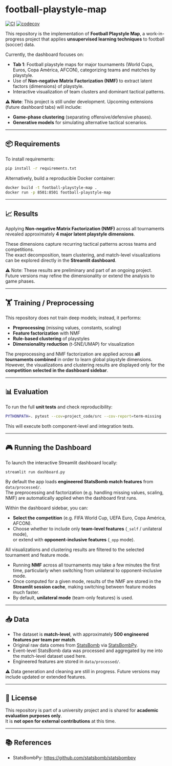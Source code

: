 # football-playstyle-map

[![CI](https://github.com/maximotk/football-playstyle-map/actions/workflows/ci.yml/badge.svg?branch=main)](https://github.com/maximotk/football-playstyle-map/actions/workflows/ci.yml)
[![codecov](https://codecov.io/gh/maximotk/football-playstyle-map/branch/main/graph/badge.svg)](https://codecov.io/gh/maximotk/football-playstyle-map)

This repository is the implementation of **Football Playstyle Map**, a work-in-progress project that applies **unsupervised learning techniques** to football (soccer) data.

Currently, the dashboard focuses on:
- **Tab 1**: Football playstyle maps for major tournaments (World Cups, Euros, Copa América, AFCON), categorizing teams and matches by playstyle.  
- Use of **Non-negative Matrix Factorization (NMF)** to extract latent factors (dimensions) of playstyle.  
- Interactive visualization of team clusters and dominant tactical patterns.  

⚠️ **Note**: This project is still under development. Upcoming extensions (future dashboard tabs) will include:
- **Game-phase clustering** (separating offensive/defensive phases).  
- **Generative models** for simulating alternative tactical scenarios.


---

## 📦 Requirements

To install requirements:

```bash
pip install -r requirements.txt
```

Alternatively, build a reproducible Docker container:

```bash
docker build -t football-playstyle-map .
docker run -p 8501:8501 football-playstyle-map
```

---

## 📈 Results

Applying **Non-negative Matrix Factorization (NMF)** across all tournaments revealed approximately **4 major latent playstyle dimensions**.  

These dimensions capture recurring tactical patterns across teams and competitions.  
The exact decomposition, team clustering, and match-level visualizations can be explored directly in the **Streamlit dashboard**.  

⚠️ Note: These results are preliminary and part of an ongoing project. Future versions may refine the dimensionality or extend the analysis to game phases.

---

## 🏋️ Training / Preprocessing

This repository does not train deep models; instead, it performs:
- **Preprocessing** (missing values, constants, scaling)  
- **Feature factorization** with NMF  
- **Rule-based clustering** of playstyles  
- **Dimensionality reduction** (t-SNE/UMAP) for visualization

The preprocessing and NMF factorization are applied across **all tournaments combined** in order to learn global playstyle dimensions.  
However, the visualizations and clustering results are displayed only for the **competition selected in the dashboard sidebar**.  

---

## 📊 Evaluation

To run the full **unit tests** and check reproducibility:

```bash
PYTHONPATH=. pytest --cov=project_code/src --cov-report=term-missing
```

This will execute both component-level and integration tests.

---

## 🎮 Running the Dashboard

To launch the interactive Streamlit dashboard locally:

```bash
streamlit run dashboard.py
```

By default the app loads **engineered StatsBomb match features** from `data/processed/`.  
The preprocessing and factorization (e.g. handling missing values, scaling, NMF) are automatically applied when the dashboard first runs.

Within the dashboard sidebar, you can:  
- **Select the competition** (e.g. FIFA World Cup, UEFA Euro, Copa América, AFCON).  
- Choose whether to include only **team-level features** (`_self` / unilateral mode),  
  or extend with **opponent-inclusive features** (`_opp` mode).  

All visualizations and clustering results are filtered to the selected tournament and feature mode.

- Running **NMF** across all tournaments may take a few minutes the first time, particularly when switching from unilateral to opponent-inclusive mode.  
- Once computed for a given mode, results of the NMF are stored in the **Streamlit session cache**, making switching between feature modes much faster.  
- By default, **unilateral mode** (team-only features) is used.

---

## 📥 Data

- The dataset is **match-level**, with approximately **500 engineered features per team per match**.  
- Original raw data comes from [StatsBomb](https://github.com/statsbomb) via [StatsBombPy](https://github.com/statsbomb/statsbombpy).  
- Event-level StatsBomb data was processed and aggregated by me into the match-level dataset used here.  
- Engineered features are stored in `data/processed/`.  

⚠️ Data generation and cleaning are still in progress. Future versions may include updated or extended features.

---

## 📜 License

This repository is part of a university project and is shared for **academic evaluation purposes only**.  
It is **not open for external contributions** at this time.  

---

## 📚 References

- StatsBombPy: https://github.com/statsbomb/statsbombpy  
